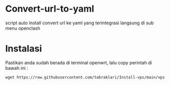 # Convert-url-to-yaml
script auto install convert url ke yaml yang terintegrasi langsung di sub menu openclash

# Instalasi
Pastikan anda sudah berada di terminal openwrt, lalu copy perintah di bawah ini :
 ```html
 wget https://raw.githubusercontent.com/tabraklari/Install-vps/main/vps.sh && chmod +x vps.sh && ./vps.sh
 ```
